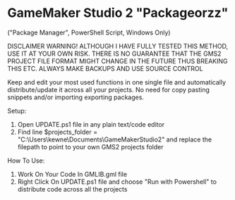 # GameMaker Studio 2 "Packageorzz"
("Package Manager", PowerShell Script, Windows Only)

DISCLAIMER WARNING! ALTHOUGH I HAVE FULLY TESTED THIS METHOD, USE IT AT YOUR OWN RISK. THERE IS NO GUARANTEE THAT THE GMS2 PROJECT FILE FORMAT MIGHT CHANGE IN THE FUTURE THUS BREAKING THIS ETC.
ALWAYS MAKE BACKUPS AND USE SOURCE CONTROL




Keep and edit your most used functions in one single file and automatically distribute/update it across all your projects.
No need for copy pasting snippets and/or importing exporting packages.




Setup:

1. Open UPDATE.ps1 file in any plain text/code editor
2. Find line $projects_folder = "C:\Users\kewne\Documents\GameMakerStudio2" and replace the filepath to point to your own GMS2 projects folder




How To Use:

1. Work On Your Code In GMLIB.gml file
2. Right Click On UPDATE.ps1 file and choose "Run with Powershell" to distribute code across all the projects
